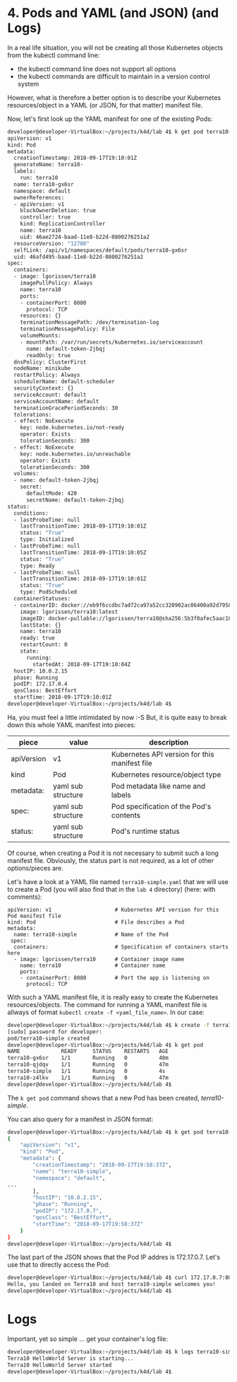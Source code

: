 # 4. Pods and YAML (and JSON) (and Logs)

In a real life situation, you will not be creating all those Kubernetes objects from the kubectl command line:
- the kubectl command line does not support all options
- the kubectl commands are difficult to maintain in a version control system

However, what is therefore a better option is to describe your Kubernetes resources/object in a YAML (or JSON, for that matter) manifest file. 

Now, let's first look up the YAML manifest for one of the existing Pods:
```bash
developer@developer-VirtualBox:~/projects/k4d/lab 4$ k get pod terra10-gx6sr -o yaml
apiVersion: v1
kind: Pod
metadata:
  creationTimestamp: 2018-09-17T19:10:01Z
  generateName: terra10-
  labels:
    run: terra10
  name: terra10-gx6sr
  namespace: default
  ownerReferences:
  - apiVersion: v1
    blockOwnerDeletion: true
    controller: true
    kind: ReplicationController
    name: terra10
    uid: 46ae2724-baad-11e8-b22d-0800276251a2
  resourceVersion: "12700"
  selfLink: /api/v1/namespaces/default/pods/terra10-gx6sr
  uid: 46afd495-baad-11e8-b22d-0800276251a2
spec:
  containers:
  - image: lgorissen/terra10
    imagePullPolicy: Always
    name: terra10
    ports:
    - containerPort: 8080
      protocol: TCP
    resources: {}
    terminationMessagePath: /dev/termination-log
    terminationMessagePolicy: File
    volumeMounts:
    - mountPath: /var/run/secrets/kubernetes.io/serviceaccount
      name: default-token-2jbqj
      readOnly: true
  dnsPolicy: ClusterFirst
  nodeName: minikube
  restartPolicy: Always
  schedulerName: default-scheduler
  securityContext: {}
  serviceAccount: default
  serviceAccountName: default
  terminationGracePeriodSeconds: 30
  tolerations:
  - effect: NoExecute
    key: node.kubernetes.io/not-ready
    operator: Exists
    tolerationSeconds: 300
  - effect: NoExecute
    key: node.kubernetes.io/unreachable
    operator: Exists
    tolerationSeconds: 300
  volumes:
  - name: default-token-2jbqj
    secret:
      defaultMode: 420
      secretName: default-token-2jbqj
status:
  conditions:
  - lastProbeTime: null
    lastTransitionTime: 2018-09-17T19:10:01Z
    status: "True"
    type: Initialized
  - lastProbeTime: null
    lastTransitionTime: 2018-09-17T19:10:05Z
    status: "True"
    type: Ready
  - lastProbeTime: null
    lastTransitionTime: 2018-09-17T19:10:01Z
    status: "True"
    type: PodScheduled
  containerStatuses:
  - containerID: docker://eb9f6ccdbc7ad72ca97a52cc320902ac06400a92d7958f38b979ce78cf9bc07b
    image: lgorissen/terra10:latest
    imageID: docker-pullable://lgorissen/terra10@sha256:5b3f0afec5aac18c25749370f4ced0133b43041390cf0891a308d2261df97e7b
    lastState: {}
    name: terra10
    ready: true
    restartCount: 0
    state:
      running:
        startedAt: 2018-09-17T19:10:04Z
  hostIP: 10.0.2.15
  phase: Running
  podIP: 172.17.0.4
  qosClass: BestEffort
  startTime: 2018-09-17T19:10:01Z
developer@developer-VirtualBox:~/projects/k4d/lab 4$ 
```
Ha, you must feel a little intimidated by now :-S
But, it is quite easy to break down this whole YAML manifest into pieces:

| piece      | value              | description |
|------------|--------------------|------|
| apiVersion | v1                 | Kubernetes API version for this manifest file   |
| kind       | Pod                | Kubernetes resource/object type   |
| metadata:  | yaml sub structure | Pod metadata like name and labels |
| spec:      | yaml sub structure | Pod specification of the Pod's contents |
| status:    | yaml sub structure | Pod's runtime status |

Of course, when creating a Pod it is not necessary to submit such a long manifest file. Obviously, the status part is not required, as a lot of other options/pieces are.

Let's have a look at a YAML file named `terra10-simple.yaml` that we will use to create a Pod (you will also find that in the `lab 4` directory) (here: with comments):
```
apiVersion: v1                    # Kubernetes API version for this Pod manifest file
kind: Pod                         # File describes a Pod
metadata:
  name: terra10-simple            # Name of the Pod
 spec:
  containers:                     # Specification of containers starts here
  - image: lgorissen/terra10      # Container image name
    name: terra10                 # Container name
    ports:
    - containerPort: 8080         # Port the app is listening on
      protocol: TCP
```

With such a YAML manifest file, it is really easy to create the Kubernetes resources/objects. The command for running a YAML manifest file is allways of format `kubectl create -f <yaml_file_name>`. In our case:
```bash
developer@developer-VirtualBox:~/projects/k4d/lab 4$ k create -f terra10-simple.yaml 
[sudo] password for developer: 
pod/terra10-simple created
developer@developer-VirtualBox:~/projects/k4d/lab 4$ k get pod
NAME             READY     STATUS    RESTARTS   AGE
terra10-gx6sr    1/1       Running   0          48m
terra10-qjdqv    1/1       Running   0          47m
terra10-simple   1/1       Running   0          4s
terra10-z4lkv    1/1       Running   0          47m
developer@developer-VirtualBox:~/projects/k4d/lab 4$
```
The `k get pod` command shows that a new Pod has been created, *terra10-simple*.

You can also query for a manifest in JSON format:
```bash
developer@developer-VirtualBox:~/projects/k4d/lab 4$ k get pod terra10-simple -o json
{
    "apiVersion": "v1",
    "kind": "Pod",
    "metadata": {
        "creationTimestamp": "2018-09-17T19:58:37Z",
        "name": "terra10-simple",
        "namespace": "default",
...
        ],
        "hostIP": "10.0.2.15",
        "phase": "Running",
        "podIP": "172.17.0.7",
        "qosClass": "BestEffort",
        "startTime": "2018-09-17T19:58:37Z"
    }
}
developer@developer-VirtualBox:~/projects/k4d/lab 4$
```

The last part of the JSON shows that the Pod IP addres is 172.17.0.7. Let's use that to directly access the Pod:
```bash
developer@developer-VirtualBox:~/projects/k4d/lab 4$ curl 172.17.0.7:8080
Hello, you landed on Terra10 and host terra10-simple welcomes you!
developer@developer-VirtualBox:~/projects/k4d/lab 4$ 
```

# Logs
Important, yet so simple ... get your container's log file:
```bash
developer@developer-VirtualBox:~/projects/k4d/lab 4$ k logs terra10-simple 
Terra10 HelloWorld Server is starting...
Terra10 HelloWorld Server started
developer@developer-VirtualBox:~/projects/k4d/lab 4$
```
